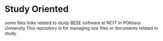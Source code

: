 # Study Oriented 
some files links related to study
BESE software at NCIT In POkhara University
This repository is for managing soe files or documents related to study.
